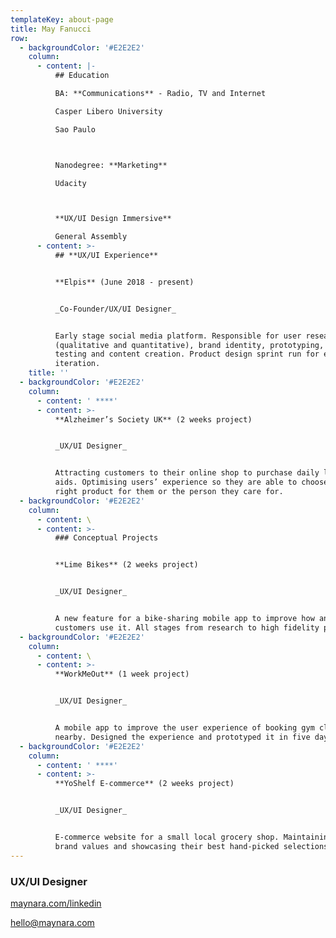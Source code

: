 ```yaml
---
templateKey: about-page
title: May Fanucci
row:
  - backgroundColor: '#E2E2E2'
    column:
      - content: |-
          ## Education

          BA: **Communications** - Radio, TV and Internet

          Casper Libero University

          Sao Paulo



          Nanodegree: **Marketing**

          Udacity



          **UX/UI Design Immersive**

          General Assembly
      - content: >-
          ## **UX/UI Experience**


          **Elpis** (June 2018 - present)


          _Co-Founder/UX/UI Designer_


          Early stage social media platform. Responsible for user research
          (qualitative and quantitative), brand identity, prototyping, user
          testing and content creation. Product design sprint run for early
          iteration.
    title: ''
  - backgroundColor: '#E2E2E2'
    column:
      - content: ' ****'
      - content: >-
          **Alzheimer’s Society UK** (2 weeks project)


          _UX/UI Designer_


          Attracting customers to their online shop to purchase daily living
          aids. Optimising users’ experience so they are able to choose the
          right product for them or the person they care for.
  - backgroundColor: '#E2E2E2'
    column:
      - content: \
      - content: >-
          ### Conceptual Projects


          **Lime Bikes** (2 weeks project)


          _UX/UI Designer_


          A new feature for a bike-sharing mobile app to improve how and when
          customers use it. All stages from research to high fidelity prototype.
  - backgroundColor: '#E2E2E2'
    column:
      - content: \
      - content: >-
          **WorkMeOut** (1 week project)


          _UX/UI Designer_


          A mobile app to improve the user experience of booking gym classes
          nearby. Designed the experience and prototyped it in five days.
  - backgroundColor: '#E2E2E2'
    column:
      - content: ' ****'
      - content: >-
          **YoShelf E-commerce** (2 weeks project)


          _UX/UI Designer_


          E-commerce website for a small local grocery shop. Maintaining their
          brand values and showcasing their best hand-picked selections.
---
```

### UX/UI Designer

[maynara.com/linkedin](https://maynara.com/linkedin)

hello@maynara.com
